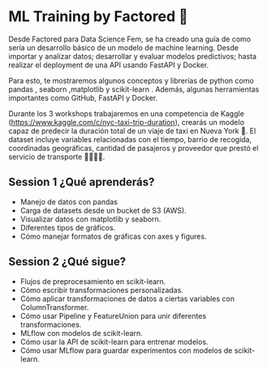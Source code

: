 # ML Training by Factored 🚀

Desde Factored para Data Science Fem, se ha creado una guía de como sería un desarrollo básico de un modelo de machine learning. Desde importar y analizar datos; desarrollar y evaluar modelos predictivos; hasta realizar el deployment de una API usando FastAPI y Docker. 

Para esto, te mostraremos algunos conceptos y librerías de python como pandas , seaborn ,matplotlib y  scikit-learn . Además, algunas herramientas importantes como GitHub, FastAPI y Docker.

Durante los 3 workshops trabajaremos en una competencia de Kaggle (https://www.kaggle.com/c/nyc-taxi-trip-duration), crearás un modelo capaz de predecir la duración total de un viaje de taxi en Nueva York 🗽. El dataset incluye variables relacionadas con el tiempo, barrio de recogida, coordinadas geográficas, cantidad de pasajeros y proveedor que prestó el servicio de transporte 🚕💨💨💨.

##  Session 1 ¿Qué aprenderás?

- Manejo de datos con pandas
- Carga de datasets desde un bucket de S3 (AWS).
- Visualizar datos con matplotlib y seaborn.
- Diferentes tipos de gráficos.
- Cómo manejar formatos de gráficas con axes y figures.

##  Session 2 ¿Qué sigue?

- Flujos de preprocesamiento en scikit-learn.
- Cómo escribir transformaciones personalizadas.
- Cómo aplicar transformaciones de datos a ciertas variables con ColumnTransformer.
- Cómo usar Pipeline y FeatureUnion para unir diferentes transformaciones.
- MLflow con modelos de scikit-learn.
- Cómo usar la API de scikit-learn para entrenar modelos.
- Cómo usar MLflow para guardar experimentos con modelos de scikit-learn.
